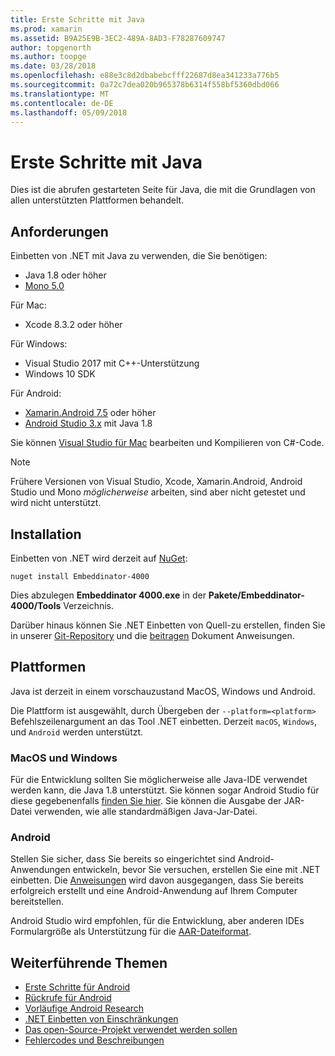 ```yaml
---
title: Erste Schritte mit Java
ms.prod: xamarin
ms.assetid: B9A25E9B-3EC2-489A-8AD3-F78287609747
author: topgenorth
ms.author: toopge
ms.date: 03/28/2018
ms.openlocfilehash: e88e3c8d2dbabebcfff22687d8ea341233a776b5
ms.sourcegitcommit: 0a72c7dea020b965378b6314f558bf5360dbd066
ms.translationtype: MT
ms.contentlocale: de-DE
ms.lasthandoff: 05/09/2018
---
```

# <a name="getting-started-with-java"></a>Erste Schritte mit Java

Dies ist die abrufen gestarteten Seite für Java, die mit die Grundlagen von allen unterstützten Plattformen behandelt.

## <a name="requirements"></a>Anforderungen

Einbetten von .NET mit Java zu verwenden, die Sie benötigen:

* Java 1.8 oder höher
* [Mono 5.0](http://www.mono-project.com/download/)

Für Mac:

* Xcode 8.3.2 oder höher

Für Windows:

* Visual Studio 2017 mit C++-Unterstützung
* Windows 10 SDK

Für Android:

* [Xamarin.Android 7.5](https://www.visualstudio.com/xamarin/) oder höher
* [Android Studio 3.x](https://developer.android.com/studio/index.html) mit Java 1.8

Sie können [Visual Studio für Mac](https://www.visualstudio.com/vs/visual-studio-mac/) bearbeiten und Kompilieren von C#-Code.

> [!NOTE]
> Frühere Versionen von Visual Studio, Xcode, Xamarin.Android, Android Studio und Mono _möglicherweise_ arbeiten, sind aber nicht getestet und wird nicht unterstützt.

## <a name="installation"></a>Installation

Einbetten von .NET wird derzeit auf [NuGet](https://www.nuget.org/packages/Embeddinator-4000/):

```shell
nuget install Embeddinator-4000
```

Dies abzulegen **Embeddinator 4000.exe** in der **Pakete/Embeddinator-4000/Tools** Verzeichnis.

Darüber hinaus können Sie .NET Einbetten von Quell-zu erstellen, finden Sie in unserer [Git-Repository](https://github.com/mono/Embeddinator-4000/) und die [beitragen](https://github.com/mono/Embeddinator-4000/blob/master/Contributing.md) Dokument Anweisungen.

## <a name="platforms"></a>Plattformen

Java ist derzeit in einem vorschauzustand MacOS, Windows und Android.

Die Plattform ist ausgewählt, durch Übergeben der `--platform=<platform>` Befehlszeilenargument an das Tool .NET einbetten. Derzeit `macOS`, `Windows`, und `Android` werden unterstützt.

### <a name="macos-and-windows"></a>MacOS und Windows

Für die Entwicklung sollten Sie möglicherweise alle Java-IDE verwendet werden kann, die Java 1.8 unterstützt. Sie können sogar Android Studio für diese gegebenenfalls [finden Sie hier](https://stackoverflow.com/questions/16626810/can-android-studio-be-used-to-run-standard-java-projects). Sie können die Ausgabe der JAR-Datei verwenden, wie alle standardmäßigen Java-Jar-Datei.

### <a name="android"></a>Android

Stellen Sie sicher, dass Sie bereits so eingerichtet sind Android-Anwendungen entwickeln, bevor Sie versuchen, erstellen Sie eine mit .NET einbetten. Die [Anweisungen](~/tools/dotnet-embedding/get-started/java/android.md) wird davon ausgegangen, dass Sie bereits erfolgreich erstellt und eine Android-Anwendung auf Ihrem Computer bereitstellen.

Android Studio wird empfohlen, für die Entwicklung, aber anderen IDEs Formulargröße als Unterstützung für die [AAR-Dateiformat](https://developer.android.com/studio/projects/android-library.html).

## <a name="further-reading"></a>Weiterführende Themen

* [Erste Schritte für Android](~/tools/dotnet-embedding/get-started/java/android.md)
* [Rückrufe für Android](~/tools/dotnet-embedding/android/callbacks.md)
* [Vorläufige Android Research](~/tools/dotnet-embedding/android/index.md)
* [.NET Einbetten von Einschränkungen](~/tools/dotnet-embedding/limitations.md)
* [Das open-Source-Projekt verwendet werden sollen](https://github.com/mono/Embeddinator-4000/blob/master/Contributing.md)
* [Fehlercodes und Beschreibungen](~/tools/dotnet-embedding/errors.md)
